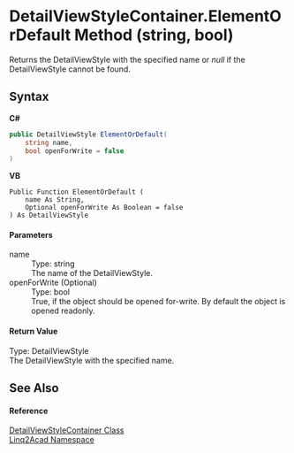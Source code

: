 # DetailViewStyleContainer.ElementOrDefault Method (string, bool)
 

Returns the DetailViewStyle with the specified name or <i>null</i> if the DetailViewStyle cannot be found.

## Syntax

**C#**<br />
``` C#
public DetailViewStyle ElementOrDefault(
	string name,
	bool openForWrite = false
)
```

**VB**<br />
``` VB
Public Function ElementOrDefault ( 
	name As String,
	Optional openForWrite As Boolean = false
) As DetailViewStyle
```


#### Parameters
<dl><dt>name</dt><dd>Type: string<br />The name of the DetailViewStyle.</dd><dt>openForWrite (Optional)</dt><dd>Type: bool<br />True, if the object should be opened for-write. By default the object is opened readonly.</dd></dl>

#### Return Value
Type: DetailViewStyle<br />The DetailViewStyle with the specified name.

## See Also


#### Reference
<a href="T_Linq2Acad_DetailViewStyleContainer.md">DetailViewStyleContainer Class</a><br /><a href="N_Linq2Acad.md">Linq2Acad Namespace</a><br />
